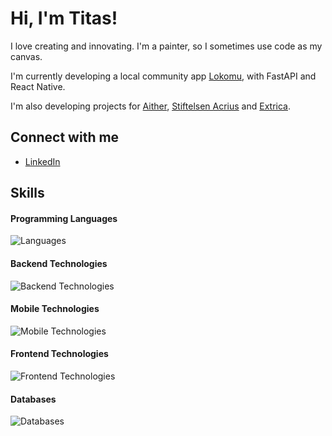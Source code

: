 # Hi, I'm Titas!

I love creating and innovating. I'm a painter, so I sometimes use code as my canvas.

I'm currently developing a local community app [Lokomu](https://github.com/lokomu), with FastAPI and React Native.

I'm also developing projects for [Aither](https://github.com/Aither-NO), [Stiftelsen Acrius](https://github.com/StiftelsenAcrius) and [Extrica](https://extrica.com/).

## Connect with me
- [LinkedIn](https://www.linkedin.com/in/titas-virbickas)

## Skills

#### Programming Languages
![Languages](https://skillicons.dev/icons?i=python,ts,java,kotlin)

#### Backend Technologies
![Backend Technologies](https://skillicons.dev/icons?i=fastapi,spring,docker)

#### Mobile Technologies
![Mobile Technologies](https://go-skill-icons.vercel.app/api/icons?i=reactnative,expo)

#### Frontend Technologies
![Frontend Technologies](https://skillicons.dev/icons?i=react,next,vue,tailwind)

#### Databases
![Databases](https://skillicons.dev/icons?i=postgres)
